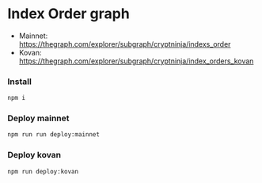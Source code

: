 # Index Order graph

- Mainnet: https://thegraph.com/explorer/subgraph/cryptninja/indexs_order
- Kovan: https://thegraph.com/explorer/subgraph/cryptninja/index_orders_kovan

### Install

```bash
npm i 
```

### Deploy mainnet

```bash
npm run run deploy:mainnet
```

### Deploy kovan

```bash
npm run deploy:kovan
```
